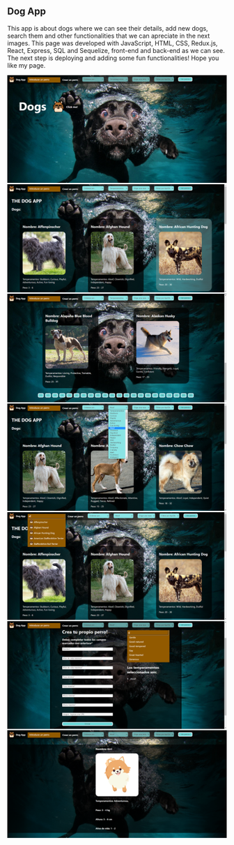 ## Dog App

This app is about dogs where we can see their details, add new dogs, search them and other functionalities that
we can apreciate in the next images.
This page was developed with JavaScript, HTML, CSS, Redux.js, React, Express, SQL and Sequelize, front-end
and back-end as we can see.
The next step is deploying and adding some fun functionalities! Hope you like my page.

<img src='./client/src/Images/landing-page.png'/>
<img src='./client/src/Images/home-dogs.png'/>
<img src='./client/src/Images/home-dogs2.png'/>
<img src='./client/src/Images/home-dogs3.png'/>
<img src='./client/src/Images/live-search.png'/>
<img src='./client/src/Images/form.png'/>
<img src='./client/src/Images/dog-details.png'/>


